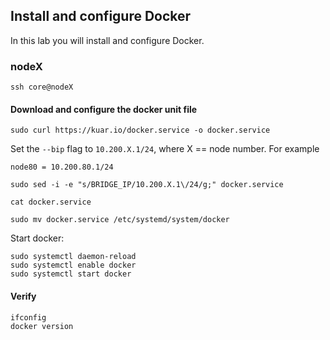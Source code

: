 ## Install and configure Docker

In this lab you will install and configure Docker.

### nodeX

```
ssh core@nodeX
```

#### Download and configure the docker unit file

```
sudo curl https://kuar.io/docker.service -o docker.service
```

Set the `--bip` flag to `10.200.X.1/24`, where X == node number. For example 

```
node80 = 10.200.80.1/24
```

```
sudo sed -i -e "s/BRIDGE_IP/10.200.X.1\/24/g;" docker.service
```
```
cat docker.service
```

```
sudo mv docker.service /etc/systemd/system/docker
```

Start docker:

```
sudo systemctl daemon-reload
sudo systemctl enable docker
sudo systemctl start docker
```

#### Verify

```
ifconfig
docker version
```
